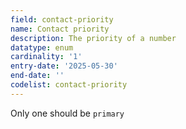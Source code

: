 ```yaml
---
field: contact-priority
name: Contact priority
description: The priority of a number
datatype: enum
cardinality: '1'
entry-date: '2025-05-30'
end-date: ''
codelist: contact-priority
---
```


Only one should be `primary`
